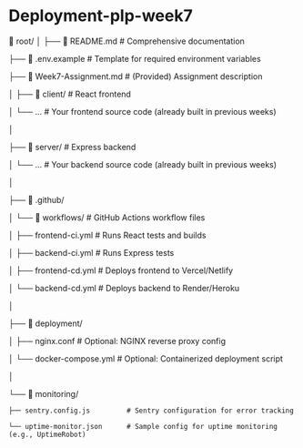 # Deployment-plp-week7

📁 root/
│
├── 📄 README.md                  # Comprehensive documentation 

├── 📄 .env.example               # Template for required environment variables

├── 📄 Week7-Assignment.md        # (Provided) Assignment description

│
├── 📁 client/                    # React frontend

│   └── ...                      # Your frontend source code (already built in previous weeks)

│

├── 📁 server/                    # Express backend

│   └── ...                      # Your backend source code (already built in previous weeks)

│

├── 📁 .github/

│   └── 📁 workflows/             # GitHub Actions workflow files

│       ├── frontend-ci.yml      # Runs React tests and builds

│       ├── backend-ci.yml       # Runs Express tests

│       ├── frontend-cd.yml      # Deploys frontend to Vercel/Netlify

│       └── backend-cd.yml       # Deploys backend to Render/Heroku

│

├── 📁 deployment/

│   ├── nginx.conf               # Optional: NGINX reverse proxy config

│   └── docker-compose.yml       # Optional: Containerized deployment script

│

└── 📁 monitoring/

    ├── sentry.config.js         # Sentry configuration for error tracking
    
    └── uptime-monitor.json      # Sample config for uptime monitoring (e.g., UptimeRobot)
    

